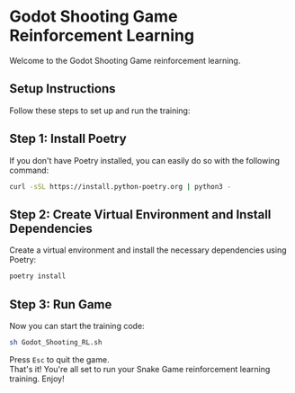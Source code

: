 # Godot Shooting Game Reinforcement Learning

Welcome to the Godot Shooting Game reinforcement learning.

## Setup Instructions
Follow these steps to set up and run the training:

## Step 1: Install Poetry
If you don't have Poetry installed, you can easily do so with the following command:
```bash
curl -sSL https://install.python-poetry.org | python3 -
```
## Step 2: Create Virtual Environment and Install Dependencies
Create a virtual environment and install the necessary dependencies using Poetry:
```bash
poetry install
```
## Step 3: Run Game
Now you can start the training code:
```bash
sh Godot_Shooting_RL.sh
```
Press `Esc` to quit the game. \
That's it! You're all set to run your Snake Game reinforcement learning training. Enjoy!